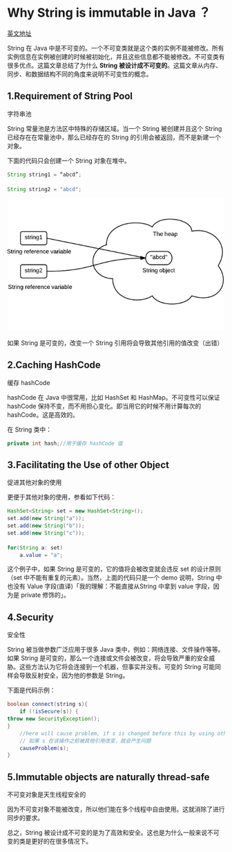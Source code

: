 # Why String is immutable in Java ？

[英文地址](https://www.programcreek.com/2013/04/why-string-is-immutable-in-java/)

String 在 Java 中是不可变的。一个不可变类就是这个类的实例不能被修改。所有实例信息在实例被创建的时候被初始化，并且这些信息都不能被修改。不可变类有很多优点。这篇文章总结了为什么 **String 被设计成不可变的**。这篇文章从内存、同步、和数据结构不同的角度来说明不可变性的概念。

## 1.Requirement of String Pool

字符串池

String 常量池是方法区中特殊的存储区域。当一个 String 被创建并且这个 String 已经存在在常量池中，那么已经存在的 String 的引用会被返回，而不是新建一个对象。

下面的代码只会创建一个 String 对象在堆中。

~~~java
String string1 = “abcd”;

String string2 = "abcd";
~~~

![ ](.\R_stringPool.jpeg)

如果 String 是可变的，改变一个 String 引用将会导致其他引用的值改变（出错）

## 2.Caching HashCode

缓存 hashCode

hashCode 在 Java 中很常用，比如 HashSet 和 HashMap。不可变性可以保证 hashCode 保持不变，而不用担心变化。即当用它的时候不用计算每次的 hashCode。这是高效的。

在 String 类中：

~~~java
private int hash;//用于缓存 hashCode 值
~~~

## 3.Facilitating the Use of other Object

促进其他对象的使用

更便于其他对象的使用，参看如下代码：

~~~java
HashSet<String> set = new HashSet<String>();
set.add(new String("a"));
set.add(new String("b"));
set.add(new String("c"));
 
for(String a: set)
	a.value = "a";
~~~

这个例子中，如果 String 是可变的，它的值将会被改变就会违反 set 的设计原则（set 中不能有重复的元素）。当然，上面的代码只是一个 demo 说明，String 中也没有 Value 字段(直译)「我的理解：不能直接从String 中拿到 value 字段，因为是 private 修饰的」。

## 4.Security

安全性

String 被当做参数广泛应用于很多 Java 类中，例如：网络连接、文件操作等等。如果 String 是可变的，那么一个连接或文件会被改变，将会导致严重的安全威胁。这些方法认为它将会连接到一个机器，但事实并没有。可变的 String 可能同样会导致反射安全，因为他的参数是 String。

下面是代码示例：

~~~java
boolean connect(string s){
    if (!isSecure(s)) { 
throw new SecurityException(); 
}
    //here will cause problem, if s is changed before this by using other references.  
    // 如果 s 在该操作之前被其他引用改变，就会产生问题
    causeProblem(s);
}
~~~

## 5.Immutable objects are naturally thread-safe

不可变对象是天生线程安全的

因为不可变对象不能被改变，所以他们能在多个线程中自由使用。这就消除了进行同步的要求。

总之，String 被设计成不可变的是为了高效和安全。这也是为什么一般来说不可变的类是更好的在很多情况下。











